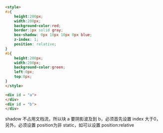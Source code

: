 ```html
<style>
#a{
	height:200px;
	width:200px;
	background-color:red;
    border:1px solid gray;
    box-shadow: 0px 10px 10px 0px blue;
    z-index: 1;
    position: relative;
}
#b{
	height:200px;
    width:200px;
	background-color:green;
	left:0px;
	top:0px;
}
</style>

<div id = "a">
</div>
<div id = "b">
</div>
```

shadow 不占用文档流，所以块 a 要阴影波及到 b，必须首先设置 index 大于0，另外，必须设置 position为非 static，如可以设置 position:relative